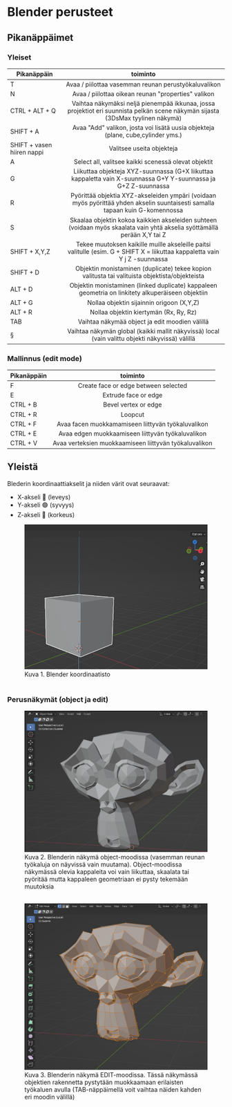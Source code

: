 # Blender perusteet

## Pikanäppäimet

### Yleiset

| Pikanäppäin                     | toiminto                                                                                                                         | 
| ------------------------        |:--------------------------------------------------------------------------------------------------------------------------------:|
| T                               | Avaa / piilottaa vasemman reunan perustyökaluvalikon                                                                             | 
| N                               | Avaa / piilottaa oikean reunan "properties" valikon                                                                              | 
| CTRL + ALT + Q                  | Vaihtaa näkymäksi neljä pienempää ikkunaa, jossa projektiot eri suunnista pelkän scene näkymän sijasta (3DsMax tyylinen näkymä)  |
| SHIFT + A                       | Avaa "Add" valikon, josta voi lisätä uusia objekteja (plane, cube,cylinder yms.)                                                 |
| SHIFT + vasen hiiren nappi      | Valitsee useita objekteja                                                                                                        |
| A                               | Select all, valitsee kaikki scenessä olevat objektit                                                                             |
| G                               | Liikuttaa objekteja XYZ-suunnassa (G+X liikuttaa kappaletta vain X-suunnassa G+Y Y-suunnassa ja G+Z Z-suunnassa                  |
| R                               | Pyörittää objektia XYZ-akseleiden ympäri (voidaan myös pyörittää yhden akselin suuntaisesti samalla tapaan kuin G-komennossa     | 
| S                               | Skaalaa objektin kokoa kaikkien akseleiden suhteen (voidaan myös skaalata vain yhtä akselia syöttämällä perään X,Y tai Z         |
| SHIFT + X,Y,Z                   | Tekee muutoksen kaikille muille akseleille paitsi valitulle (esim. G + SHIFT X = liikuttaa kappaletta vain Y j Z -suunnassa      |
| SHIFT + D                       | Objektin monistaminen (duplicate) tekee kopion valitusta tai valituista objektista/objekteista                                   |
| ALT + D                         | Objektin monistaminen (linked duplicate) kappaleen geometria on linkitety alkuperäiseen objektiin                                |
| ALT + G                         | Nollaa objektin sijainnin origoon (X,Y,Z)                                                                                        |
| ALT + R                         | Nollaa objektin kiertymän (Rx, Ry, Rz)                                                                                           |  | SHIFT + S                       | 3D kursorin valikko (cursor align)                                                                                               |
| TAB                             | Vaihtaa näkymää object ja edit moodien välillä                                                                                   |
|  §                              | Vaihtaa näkymän global (kaikki mallit näkyvissä) local (vain valittu objekti näkyvissä) välillä                                  |
             

### Mallinnus (edit mode)
| Pikanäppäin                     | toiminto                                                                                                                         | 
| ------------------------        |:--------------------------------------------------------------------------------------------------------------------------------:|
| F                               | Create face or edge between selected                                                                                             |
| E                               | Extrude face or edge                                                                                                             |
| CTRL + B                        | Bevel vertex or edge                                                                                                             | 
| CTRL + R                        | Loopcut                                                                                                                          |
| CTRL + F                        | Avaa facen muokkamamiseen liittyvän työkaluvalikon                                                                               | 
| CTRL + E                        | Avaa edgen muokkaamiseen liittyvän työkaluvalikon                                                                                | 
| CTRL + V                        | Avaa verteksien muokkaamiseen liittyvän työkaluvalikon                                                                           | 
                                                                                                                      


## Yleistä

Blederin koordinaattiakselit ja niiden värit ovat seuraavat:
- X-akseli 🔴 (leveys)
- Y-akseli 🟢 (syvyys)
- Z-akseli 🔵 (korkeus)


<figure>
  <img src="/01_perusteet/img/blender_koordinaatiosto.jpg" alt="my alt text"/>
  <figcaption>Kuva 1. Blender koordinaatisto</figcaption>
  <br>
</figure>


### Perusnäkymät (object ja edit)


<figure>
  <img src="/01_perusteet/img/object_mode.jpg" alt="my alt text"/>
  <figcaption>Kuva 2. Blenderin näkymä object-moodissa (vasemman reunan työkaluja on näyvissä vain muutama). Object-moodissa näkymässä olevia kappaleita voi vain liikuttaa, skaalata tai pyöritää mutta kappaleen geometriaan ei pysty tekemään muutoksia</figcaption>
  <br>
</figure>

<figure>
  <img src="/01_perusteet/img/edit_mode.jpg" alt="my alt text"/>
  <figcaption>Kuva 3. Blenderin näkymä EDIT-moodissa. Tässä näkymässä objektien rakennetta pystytään muokkaamaan erilaisten työkaluen avulla (TAB-näppäimellä voit vaihtaa näiden kahden eri moodin välillä) </figcaption>
  <br>
</figure>



